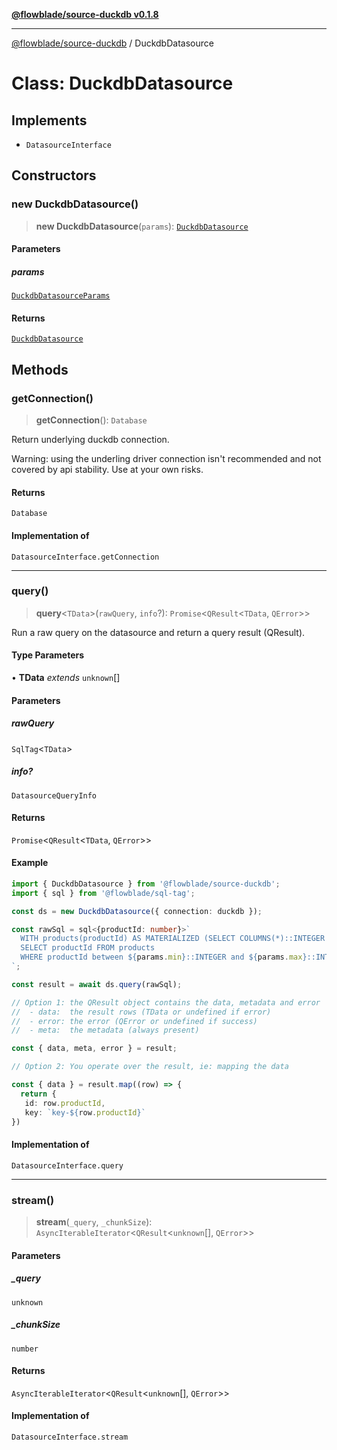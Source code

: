 [**@flowblade/source-duckdb v0.1.8**](../README.md)

***

[@flowblade/source-duckdb](../README.md) / DuckdbDatasource

# Class: DuckdbDatasource

## Implements

- `DatasourceInterface`

## Constructors

### new DuckdbDatasource()

> **new DuckdbDatasource**(`params`): [`DuckdbDatasource`](DuckdbDatasource.md)

#### Parameters

##### params

[`DuckdbDatasourceParams`](../type-aliases/DuckdbDatasourceParams.md)

#### Returns

[`DuckdbDatasource`](DuckdbDatasource.md)

## Methods

### getConnection()

> **getConnection**(): `Database`

Return underlying duckdb connection.

Warning: using the underling driver connection isn't recommended
         and not covered by api stability. Use at your own risks.

#### Returns

`Database`

#### Implementation of

`DatasourceInterface.getConnection`

***

### query()

> **query**\<`TData`\>(`rawQuery`, `info`?): `Promise`\<`QResult`\<`TData`, `QError`\>\>

Run a raw query on the datasource and return a query result (QResult).

#### Type Parameters

• **TData** *extends* `unknown`[]

#### Parameters

##### rawQuery

`SqlTag`\<`TData`\>

##### info?

`DatasourceQueryInfo`

#### Returns

`Promise`\<`QResult`\<`TData`, `QError`\>\>

#### Example

```typescript
import { DuckdbDatasource } from '@flowblade/source-duckdb';
import { sql } from '@flowblade/sql-tag';

const ds = new DuckdbDatasource({ connection: duckdb });

const rawSql = sql<{productId: number}>`
  WITH products(productId) AS MATERIALIZED (SELECT COLUMNS(*)::INTEGER FROM RANGE(1,100))
  SELECT productId FROM products
  WHERE productId between ${params.min}::INTEGER and ${params.max}::INTEGER
`;

const result = await ds.query(rawSql);

// Option 1: the QResult object contains the data, metadata and error
//  - data:  the result rows (TData or undefined if error)
//  - error: the error (QError or undefined if success)
//  - meta:  the metadata (always present)

const { data, meta, error } = result;

// Option 2: You operate over the result, ie: mapping the data

const { data } = result.map((row) => {
  return {
   id: row.productId,
   key: `key-${row.productId}`
})
```

#### Implementation of

`DatasourceInterface.query`

***

### stream()

> **stream**(`_query`, `_chunkSize`): `AsyncIterableIterator`\<`QResult`\<`unknown`[], `QError`\>\>

#### Parameters

##### \_query

`unknown`

##### \_chunkSize

`number`

#### Returns

`AsyncIterableIterator`\<`QResult`\<`unknown`[], `QError`\>\>

#### Implementation of

`DatasourceInterface.stream`
